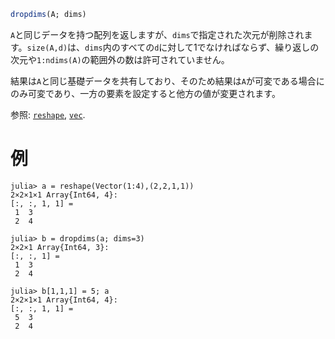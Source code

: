 ```julia
dropdims(A; dims)
```

`A`と同じデータを持つ配列を返しますが、`dims`で指定された次元が削除されます。`size(A,d)`は、`dims`内のすべての`d`に対して1でなければならず、繰り返しの次元や`1:ndims(A)`の範囲外の数は許可されていません。

結果は`A`と同じ基礎データを共有しており、そのため結果は`A`が可変である場合にのみ可変であり、一方の要素を設定すると他方の値が変更されます。

参照: [`reshape`](@ref), [`vec`](@ref).

# 例

```jldoctest
julia> a = reshape(Vector(1:4),(2,2,1,1))
2×2×1×1 Array{Int64, 4}:
[:, :, 1, 1] =
 1  3
 2  4

julia> b = dropdims(a; dims=3)
2×2×1 Array{Int64, 3}:
[:, :, 1] =
 1  3
 2  4

julia> b[1,1,1] = 5; a
2×2×1×1 Array{Int64, 4}:
[:, :, 1, 1] =
 5  3
 2  4
```
